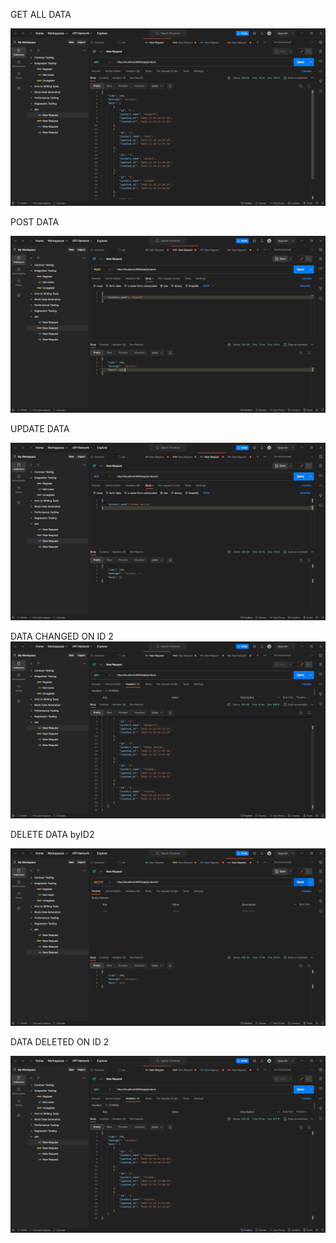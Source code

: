 
GET ALL DATA

![Alt text](image.png)

POST DATA

![Alt text](image-1.png)

UPDATE DATA 

![Alt text](image-3.png)

DATA CHANGED ON ID 2
![Alt text](image-4.png)

DELETE DATA byID2

![Alt text](image-5.png)

DATA DELETED ON ID 2

![Alt text](image-6.png)